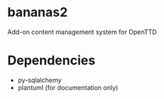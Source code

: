 # bananas2
Add-on content management system for OpenTTD

# Dependencies

* py-sqlalchemy
* plantuml (for documentation only)
